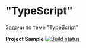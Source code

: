 # "TypeScript"
Задачи по теме "TypeScript"  
  
**Project Sample** [![Build status](https://ci.appveyor.com/api/projects/status/1g1nvnjvijuctf3e?svg=true)](https://ci.appveyor.com/project/Gronik4/typescript1)
